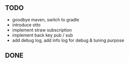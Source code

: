 TODO
----

- goodbye maven, switch to gradle
- introduce otto
- implement straw subscription
- implement back key pub / sub
- add debug log, add info log for debug & tuning purpose


DONE
----
